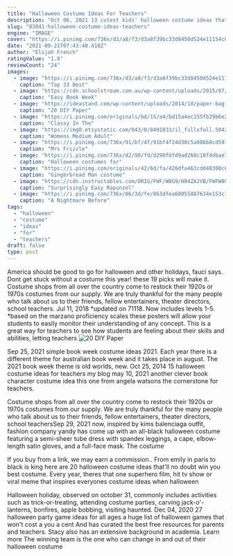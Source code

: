 ```yaml
---
title: "Halloween Costume Ideas For Teachers"
description: "Oct 06, 2021 13 cutest kids' halloween costume ideas that'll make your heart melt.  Teachers are covering for lunchtime supervisors and there's a shortage of supply staff."
slug: "83041-halloween-costume-ideas-teachers"
engine: "IMAGE"
cover: "https://i.pinimg.com/736x/d3/a8/f3/d3a8f39bc33d8450d524e11154c0301d.jpg"
date: "2021-09-21T07:43:40.418Z"
author: "Elijah French"
ratingValue: "1.8"
reviewCount: "24"
images:
  - image: "https://i.pinimg.com/736x/d3/a8/f3/d3a8f39bc33d8450d524e11154c0301d.jpg"
    caption: "Top 33 Best"
  - image: "https://cdn.schoolstream.com.au/wp-content/uploads/2015/07/c1825aef76c74b2d3e1b3495b52f2bdb.jpg"
    caption: "Easy Book Week"
  - image: "https://ideastand.com/wp-content/uploads/2014/10/paper-bag-costume-ideas/19-paper-bag-princess.jpg"
    caption: "20 DIY Paper"
  - image: "https://i.pinimg.com/originals/bd/15/a4/bd15a4ec155fb29b6e20b2e291e96294.jpg"
    caption: "Classy In The"
  - image: "https://img0.etsystatic.com/043/0/8491833/il_fullxfull.504234748_nwn2.jpg"
    caption: "Womens Medium Adult"
  - image: "https://i.pinimg.com/736x/91/bf/4f/91bf4f24d30c5a086b8cd5916e7f4dbd--ms-frizzle-miss-frizzle-costume.jpg"
    caption: "Mrs Frizzle"
  - image: "https://i.pinimg.com/736x/d2/90/fd/d290fdfd9ad268c18f4dbae7677a2560--halloween-costumes-work-on.jpg"
    caption: "Halloween costumes for"
  - image: "https://i.pinimg.com/originals/42/6d/fa/426dfa463cdd48300c6857b640032bf1.jpg"
    caption: "Gingerbread Man costume"
  - image: "https://cdn.instructables.com/ORIG/FWF/W8G9/H94ZAJVB/FWFW8G9H94ZAJVB.jpg?width=613"
    caption: "Surprisingly Easy Rapunzel"
  - image: "https://i.pinimg.com/736x/86/3d/fe/863dfea60055887634e153c12f163173--nightmare-before-christmas-dog-halloween-.jpg"
    caption: "A Nightmare Before"
tags:
  - "halloween"
  - "costume"
  - "ideas"
  - "for"
  - "teachers"
draft: false
type: post
---
```


America should be good to go for halloween and other holidays, fauci says.  Dont get stuck without a costume this year! these 19 picks will make it. Costume shops from all over the country come to restock their 1920s or 1970s costumes from our supply. We are truly thankful for the many people who talk about us to their friends, fellow entertainers, theater directors, school teachers. Jul 11, 2018 *updated on 71118. Now includes levels 1-5. *based on the marzano proficiency scales these posters will allow your students to easily monitor their understanding of any concept. This is a great way for teachers to see how students are feeling about their skills and abilities, letting teachers
![20 DIY Paper](https://ideastand.com/wp-content/uploads/2014/10/paper-bag-costume-ideas/19-paper-bag-princess.jpg "20 DIY Paper")

Sep 25, 2021 simple book week costume ideas 2021. Each year there is a different theme for australian book week and it takes place in august. The 2021 book week theme is old worlds, new. Oct 25, 2014 15 halloween costume ideas for teachers  my blog may 10, 2021 another clever book character costume idea  this one from angela watsons the cornerstone for teachers.
<!--inArticleAds-->

<!--galleryOne-->

Costume shops from all over the country come to restock their 1920s or 1970s costumes from our supply. We are truly thankful for the many people who talk about us to their friends, fellow entertainers, theater directors, school teachersSep 29, 2021 now, inspired by kims balenciaga outfit, fashion company yandy has come up with an all-black halloween costume featuring a semi-sheer tube dress with spandex leggings, a cape, elbow-length satin gloves, and a full-face mask. The costume
<!--inArticleAds-->

<!--galleryTwo-->

If you buy from a link, we may earn a commission.. From emily in paris to black is king  here are 20 halloween costume ideas that'll no doubt win you best costume. Every year, theres that one superhero film, hit tv show or viral meme that inspires everyones costume ideas when halloween
<!--galleryThree-->

Halloween holiday, observed on october 31, commonly includes activities such as trick-or-treating, attending costume parties, carving jack-o'-lanterns, bonfires, apple bobbing, visiting haunted. Dec 04, 2020 27 halloween party game ideas for all ages a huge list of halloween games that won't cost a you a cent  And has curated the best free resources for parents and teachers. Stacy also has an extensive background in academia. Learn more The winning team is the one who can change in and out of their halloween costume